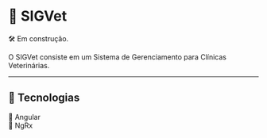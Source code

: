 # 🐾 SIGVet

🛠️ Em construção. 

O SIGVet consiste em um Sistema de Gerenciamento para Clínicas Veterinárias.

---

## 🔧 Tecnologias

🔸 Angular  
🔸 NgRx
